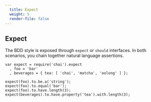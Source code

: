 ```yaml
---
  title: Expect
  weight: 5
  render-file: false
---
```


## Expect

The BDD style is exposed through `expect` or `should` interfaces. In both
scenarios, you chain together natural language assertions.

    var expect = require('chai').expect
      , foo = 'bar'
      , beverages = { tea: [ 'chai', 'matcha', 'oolong' ] };

    expect(foo).to.be.a('string');
    expect(foo).to.equal('bar');
    expect(foo).to.have.length(3);
    expect(beverages).to.have.property('tea').with.length(3);
